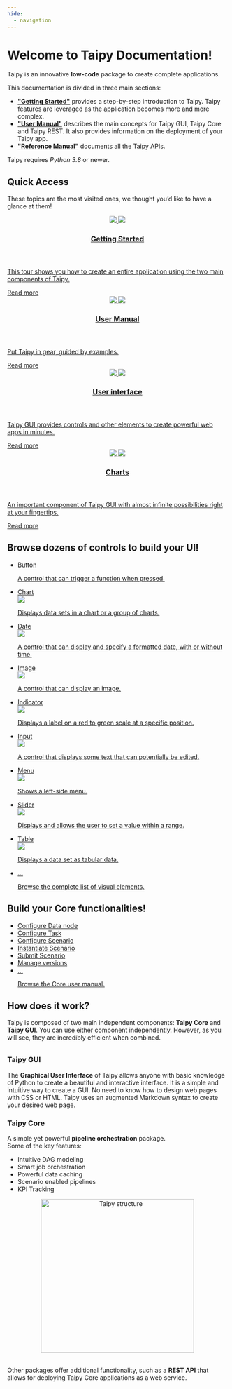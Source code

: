 ```yaml
---
hide:
  - navigation
---
```



# Welcome to Taipy Documentation!

Taipy is an innovative **low-code** package to create complete applications.

This documentation is divided in three main sections:

- [**"Getting Started"**](getting_started/index.md) provides a step-by-step introduction to Taipy. Taipy features are leveraged as the application becomes more and more complex.
- [**"User Manual"**](manuals/about.md) describes the main concepts for Taipy GUI, Taipy Core and Taipy REST. It also  provides information on the deployment of your Taipy app.
- [**"Reference Manual"**](manuals/reference) documents all the Taipy APIs.

Taipy requires *Python 3.8* or newer.

## Quick Access

These topics are the most visited ones, we thought you’d like to have a glance at them!

<div class="tp-row tp-row--gutter-sm">
  <div class="tp-col-12 tp-col-md-6 d-flex">
    <a class="tp-content-card" href="getting_started/">
      <header class="tp-content-card-header">
        <img class="tp-content-card-icon icon-light" src="images/icons/flag-w.svg">
        <img class="tp-content-card-icon icon-dark" src="images/icons/flag.svg">
        <h3>Getting Started</h3>
      </header>
      <p>
        This tour shows you how to create an entire application using the two main components of Taipy.
      </p>
      <span class="tp-content-card-readmore">Read more</span>
    </a>
  </div>
  <div class="tp-col-12 tp-col-md-6 d-flex">
    <a class="tp-content-card" href="manuals/about/">
      <header class="tp-content-card-header">
        <img class="tp-content-card-icon icon-light" src="images/icons/menu_book-w.svg">
        <img class="tp-content-card-icon icon-dark" src="images/icons/menu_book.svg">
        <h3>User Manual</h3>
      </header>
      <p>
        Put Taipy in gear, guided by examples.
      </p>
      <span class="tp-content-card-readmore">Read more</span>
    </a>
  </div>
  <div class="tp-col-12 tp-col-md-6 d-flex">
    <a class="tp-content-card" href="manuals/gui/">
      <header class="tp-content-card-header">
        <img class="tp-content-card-icon icon-light" src="images/icons/dashboard-w.svg">
        <img class="tp-content-card-icon icon-dark" src="images/icons/dashboard.svg">
        <h3>User interface</h3>
      </header>
      <p>
        Taipy GUI provides controls and other elements to create powerful web apps in minutes.
      </p>
      <span class="tp-content-card-readmore">Read more</span>
    </a>
  </div>
  <div class="tp-col-12 tp-col-md-6 d-flex">
    <a class="tp-content-card" href="manuals/gui/viselements/chart/">
      <header class="tp-content-card-header">
        <img class="tp-content-card-icon icon-light" src="images/icons/bar-chart-w.svg">
        <img class="tp-content-card-icon icon-dark" src="images/icons/bar-chart.svg">
        <h3>Charts</h3>
      </header>
      <p>
        An important component of Taipy GUI with almost infinite possibilities right at your fingertips.
      </p>
      <span class="tp-content-card-readmore">Read more</span>
    </a>
  </div>
</div>

## Browse dozens of controls to build your UI!

<ul class="tp-pills-list">
  <li>
    <a class="tp-pill" href="manuals/gui/viselements/button/">
      <span>Button</span>
      <div class="tp-tooltip">
        <img src="manuals/gui/viselements/button-d.png" alt="">
        <p>A control that can trigger a function when pressed.</p>
      </div>
    </a>
  </li>
  <li>
    <a class="tp-pill" href="manuals/gui/viselements/chart/">
      <span>Chart</span>
      <div class="tp-tooltip">
        <img src="manuals/gui/viselements/chart-d.png"/>
        <p>Displays data sets in a chart or a group of charts.</p>
      </div>
    </a>
  </li>
  <li>
    <a class="tp-pill" href="manuals/gui/viselements/date/">
      <span>Date</span>
      <div class="tp-tooltip">
        <img src="manuals/gui/viselements/date-d.png"/>
        <p>A control that can display and specify a formatted date, with or without time.</p>
      </div>
    </a>
  </li>
  <li>
    <a class="tp-pill" href="manuals/gui/viselements/image/">
      <span>Image</span>
      <div class="tp-tooltip">
        <img src="manuals/gui/viselements/image-d.png"/>
        <p>A control that can display an image.</p>
      </div>
    </a>
  </li>
  <li>
    <a class="tp-pill" href="manuals/gui/viselements/indicator/">
      <span>Indicator</span>
      <div class="tp-tooltip">
        <img src="manuals/gui/viselements/indicator-d.png"/>
        <p>Displays a label on a red to green scale at a specific position.</p>
      </div>
    </a>
  </li>
  <li>
    <a class="tp-pill" href="manuals/gui/viselements/input/">
      <span>Input</span>
      <div class="tp-tooltip">
        <img src="manuals/gui/viselements/input-d.png"/>
        <p>A control that displays some text that can potentially be edited.</p>
      </div>
    </a>
  </li>
  <li>
    <a class="tp-pill" href="manuals/gui/viselements/menu/">
      <span>Menu</span>
      <div class="tp-tooltip">
        <img src="manuals/gui/viselements/menu-d.png"/>
        <p>Shows a left-side menu.</p>
      </div>
    </a>
  </li>
  <li>
    <a class="tp-pill" href="manuals/gui/viselements/slider/">
      <span>Slider</span>
      <div class="tp-tooltip">
        <img src="manuals/gui/viselements/slider-d.png"/>
        <p>Displays and allows the user to set a value within a range.</p>
      </div>
    </a>
  </li>
  <li>
    <a class="tp-pill" href="manuals/gui/viselements/table/">
      <span>Table</span>
      <div class="tp-tooltip">
        <img src="manuals/gui/viselements/table-d.png"/>
        <p>Displays a data set as tabular data.</p>
      </div>
    </a>
  </li>
  <li>
    <a class="tp-pill" href="manuals/gui/controls/">
      <span>…</span>
      <div class="tp-tooltip">
        <p>Browse the complete list of visual elements.</p>
      </div>
    </a>
  </li>
</ul>

## Build your Core functionalities!

<ul class="tp-pills-list">
  <li>
    <a class="tp-pill" href="manuals/core/config/data-node-config/#storage-type">
      <span>Configure Data node</span>
    </a>
  </li>
  <li>
    <a class="tp-pill" href="manuals/core/config/task-config/">
      <span>Configure Task</span>
    </a>
  </li>
  <li>
    <a class="tp-pill" href="manuals/core/config/scenario-config/#from-task-configs">
      <span>Configure Scenario</span>
    </a>
  </li>
  <li>
    <a class="tp-pill" href="manuals/core/entities/scenario-creation/">
      <span>Instantiate Scenario</span>
    </a>
  </li>
  <li>
    <a class="tp-pill" href="manuals/core/entities/orchestrating-and-job-execution/#submit-a-scenario-pipeline-or-task/">
      <span>Submit Scenario</span>
    </a>
  </li>
  <li>
    <a class="tp-pill" href="manuals/core/versioning/">
      <span>Manage versions</span>
    </a>
  </li>
  <li>
    <a class="tp-pill" href="manuals/core/">
      <span>…</span>
      <div class="tp-tooltip">
        <p>Browse the Core user manual.</p>
      </div>
    </a>
  </li>
</ul>

## How does it work?

Taipy is composed of two main independent components: **Taipy Core** and **Taipy GUI**. You can use either component independently. However, as you will see, they are incredibly efficient when combined.

<div class="tp-row" style="margin-top: 2rem; margin-bottom: 2rem">
  <div class="tp-col-12 tp-col-md">
    <article class="tp-content-card">
      <h3>Taipy GUI</h3>
      <p>
        The <strong>Graphical User Interface</strong> of Taipy allows anyone with basic knowledge of Python to create a beautiful and interactive interface. It is a simple and intuitive way to create a GUI. No need to know how to design web pages with CSS or HTML. Taipy uses an augmented Markdown syntax to create your desired web page.
      </p>
    </article>
    <article class="tp-content-card">
      <h3>Taipy Core</h3>
      <p>
        A simple yet powerful <strong>pipeline orchestration</strong> package.<br>
        Some of the key features:
      </p>
      <ul>
        <li>Intuitive DAG modeling</li>
        <li>Smart job orchestration</li>
        <li>Powerful data caching</li>
        <li>Scenario enabled pipelines</li>
        <li>KPI Tracking</li>
      </ul>
    </article>
  </div>

  <div class="tp-col-12 tp-col-md-auto">
    <figure align="center">
      <img alt="Taipy structure" src="images/taipy-structure-vector.svg" width="350">
    </figure>
  </div>

</div>

Other packages offer additional functionality, such as a **REST API** that allows for deploying Taipy Core applications as a web service.
